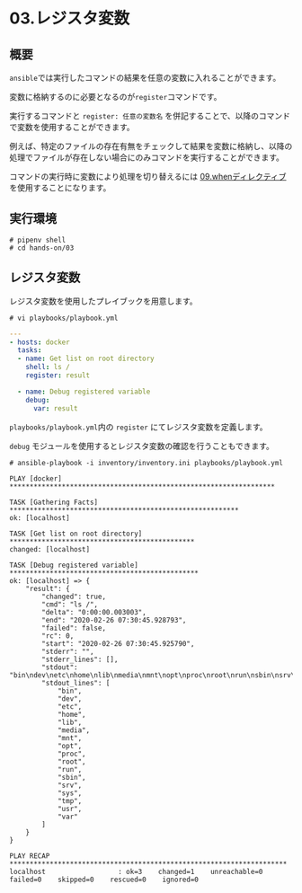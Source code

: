 # 03.レジスタ変数

## 概要

`ansible`では実行したコマンドの結果を任意の変数に入れることができます。

変数に格納するのに必要となるのが`register`コマンドです。

実行するコマンドと `register: 任意の変数名` を併記することで、以降のコマンドで変数を使用することができます。

例えば、特定のファイルの存在有無をチェックして結果を変数に格納し、以降の処理でファイルが存在しない場合にのみコマンドを実行することができます。

コマンドの実行時に変数により処理を切り替えるには [09.whenディレクティブ](../09/README.md) を使用することになります。

## 実行環境

~~~console
# pipenv shell
# cd hands-on/03
~~~

## レジスタ変数

レジスタ変数を使用したプレイブックを用意します。

~~~console
# vi playbooks/playbook.yml
~~~

~~~yml
---
- hosts: docker
  tasks:
  - name: Get list on root directory
    shell: ls /
    register: result

  - name: Debug registered variable
    debug:
      var: result
~~~

`playbooks/playbook.yml`内の `register` にてレジスタ変数を定義します。

`debug` モジュールを使用するとレジスタ変数の確認を行うこともできます。

~~~console
# ansible-playbook -i inventory/inventory.ini playbooks/playbook.yml
~~~

~~~shell-session
PLAY [docker] ******************************************************************

TASK [Gathering Facts] *********************************************************
ok: [localhost]

TASK [Get list on root directory] **********************************************
changed: [localhost]

TASK [Debug registered variable] ***********************************************
ok: [localhost] => {
    "result": {
        "changed": true,
        "cmd": "ls /",
        "delta": "0:00:00.003003",
        "end": "2020-02-26 07:30:45.928793",
        "failed": false,
        "rc": 0,
        "start": "2020-02-26 07:30:45.925790",
        "stderr": "",
        "stderr_lines": [],
        "stdout": "bin\ndev\netc\nhome\nlib\nmedia\nmnt\nopt\nproc\nroot\nrun\nsbin\nsrv\nsys\ntmp\nusr\nvar",
        "stdout_lines": [
            "bin",
            "dev",
            "etc",
            "home",
            "lib",
            "media",
            "mnt",
            "opt",
            "proc",
            "root",
            "run",
            "sbin",
            "srv",
            "sys",
            "tmp",
            "usr",
            "var"
        ]
    }
}

PLAY RECAP *********************************************************************
localhost                  : ok=3    changed=1    unreachable=0    failed=0    skipped=0    rescued=0    ignored=0
~~~
